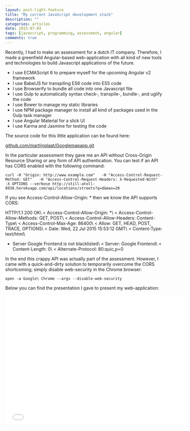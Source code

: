 ```yaml
---
layout: post-light-feature
title: "My current JavaScript development stack"
description: ""
categories: articles
date: 2015-07-03
tags: [javascript, programming, assessment, angular]
comments: true
---
```


Recently, I had to make an assessment for a dutch IT company. Therefore, I made a greenfield Angular-based web-application with all kind of new tools and technologies to build Javascript applications of the future. 

* I use ECMAScript 6 to prepare myself for the upcoming Angular v2 framework
* I use BabelJS for transpiling ES6 code into ES5 code
* I use Browserify to bundle all code into one Javascript file
* I use Gulp to automatically syntax check-, transpile-, bundle-, and uglify the code
* I use Bower to manage my static libraries
* I use NPM package manager to install all kind of packages used in the Gulp task manager
* I use Angular Material for a slick UI
* I use Karma and Jasmine for testing the code

The source code for this little application can be found here:

[github.com/martijnplaat/Googlemapapp.git](https://github.com/martijnplaat/googlemapapp.git)

In the particular assessment they gave me an API without Cross-Origin Resource Sharing or any form of API authentication. 
You can test if an API has CORS enabled with the following command:

```
curl -H "Origin: http://www.example.com"   -H "Access-Control-Request-Method: GET"   -H "Access-Control-Request-Headers: X-Requested-With"   -X OPTIONS --verbose http://still-atoll-8938.herokuapp.com/api/locations/streets?q=d&max=20
```

If you see Access-Control-Allow-Origin: * then we know the API supports CORS:

HTTP/1.1 200 OK\\
< Access-Control-Allow-Origin: *\\
< Access-Control-Allow-Methods: GET, POST\\
< Access-Control-Allow-Headers: Content-Type\\
< Access-Control-Max-Age: 86400\\
< Allow: GET, HEAD, POST, TRACE, OPTIONS\\
< Date: Wed, 22 Jul 2015 15:53:12 GMT\\
< Content-Type: text/html\\
* Server Google Frontend is not blacklisted\\
< Server: Google Frontend\\
< Content-Length: 0\\
< Alternate-Protocol: 80:quic,p=0

In the end this crappy API was actually part of the assessment. However, I came with a quick-and-dirty solution to temporarily overcome the CORS shortcoming; simply disable web-security in the Chrome browser:

```
open -a Google\ Chrome --args --disable-web-security
```

Below you can find the presentation I gave to present my web-application:

<iframe src="//slides.com/martijnvanderplaat-1/deck/embed" width="576" height="420" scrolling="no" frameborder="0" webkitallowfullscreen mozallowfullscreen allowfullscreen></iframe>

